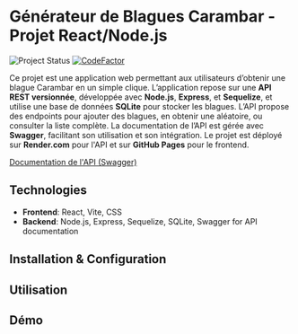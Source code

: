 # Générateur de Blagues Carambar - Projet React/Node.js

![Project Status](https://img.shields.io/badge/Project%20Status-In%20Progress-orange)
[![CodeFactor](https://www.codefactor.io/repository/github/lindabgaa/random-jokes/badge)](https://www.codefactor.io/repository/github/lindabgaa/random-jokes)

Ce projet est une application web permettant aux utilisateurs d’obtenir une blague Carambar en un simple clique. L’application repose sur une **API REST versionnée**, développée avec **Node.js**, **Express**, et **Sequelize**, et utilise une base de données **SQLite** pour stocker les blagues. L’API propose des endpoints pour ajouter des blagues, en obtenir une aléatoire, ou consulter la liste complète. La documentation de l’API est gérée avec **Swagger**, facilitant son utilisation et son intégration. Le projet est déployé sur **Render.com** pour l'API et sur **GitHub Pages** pour le frontend.

[Documentation de l'API (Swagger)](http://localhost:3000/api-docs)

## Technologies

- **Frontend**: React, Vite, CSS
- **Backend**: Node.js, Express, Sequelize, SQLite, Swagger for API documentation

## Installation & Configuration

## Utilisation

## Démo
